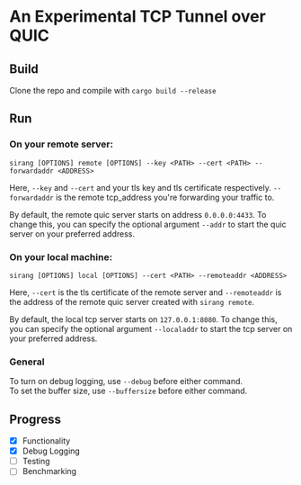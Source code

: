 # An Experimental TCP Tunnel over QUIC

## Build
Clone the repo and compile with ```cargo build --release```

## Run

### On your remote server:
```
sirang [OPTIONS] remote [OPTIONS] --key <PATH> --cert <PATH> --forwardaddr <ADDRESS>
```
Here, ```--key``` and ```--cert``` and your tls key and tls certificate respectively.
```--forwardaddr``` is the remote tcp_address you're forwarding your traffic to.

By default, the remote quic server starts on address `0.0.0.0:4433`.
To change this, you can specify the optional argument ```--addr``` to start the quic server on your preferred address.

### On your local machine:
```
sirang [OPTIONS] local [OPTIONS] --cert <PATH> --remoteaddr <ADDRESS>
```
Here, ```--cert``` is the tls certificate of the remote server and ```--remoteaddr``` is the address of the remote quic server created with ```sirang remote```.

By default, the local tcp server starts on `127.0.0.1:8080`.
To change this, you can specify the optional argument ```--localaddr``` to start the tcp server on your preferred address.

### General

To turn on debug logging, use ```--debug``` before either command. <br/>
To set the buffer size, use ```--buffersize``` before either command.

## Progress

- [x] Functionality
- [x] Debug Logging
- [ ] Testing
- [ ] Benchmarking
